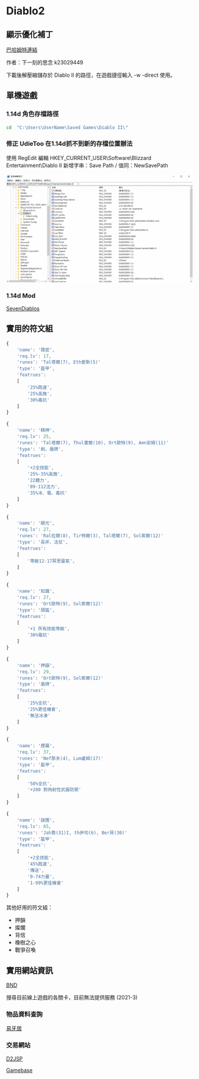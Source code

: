 # Diablo2

## 顯示優化補丁

[巴哈姆特連結](https://forum.gamer.com.tw/C.php?bsn=742&snA=238262&tnum=82)

作者：下一刻的思念 k23029449

下載後解壓縮儲存於 Diablo II 的路徑，在遊戲捷徑輸入 -w -direct 使用。

## 單機遊戲

### 1.14d 角色存檔路徑

```cmd
cd  "C:\Users\UserName\Saved Games\Diablo II\"
```

### 修正 UdieToo 在1.14d抓不到新的存檔位置辦法

使用 RegEdit 編輯 HKEY_CURRENT_USER\Software\Blizzard Entertainment\Diablo II
新增字串：Save Path / 值同：NewSavePath

![](/image/Diablo2-UdieToo-SavePath.gif)

### 1.14d Mod

[SevenDiablos](https://github.com/twideem/SevenDiablos)

## 實用的符文組

```js
{
    'name': '隱密',
    'req.lv': 17,
    'runes': 'Tal塔爾(7), Eth愛斯(5)'
    'type': '盔甲',
    'featrues':
    [
        '25%跑速',
        '25%高施',
        '30%毒抗'
    ]
}
```

```js
{
    'name': '精神',
    'req.lv': 25,
    'runes': 'Tal塔爾(7), Thul書爾(10), Ort歐特(9), Amn安姆(11)'
    'type': '劍、盾牌',
    'featrues':
    [
        '+2全技能',
        '25%-35%高施',
        '22體力',
        '89-112法力',
        '35%冰、電、毒抗'
    ]
}
```

```js
{
    'name': '眼光',
    'req.lv': 27,
    'runes': 'Ral拉爾(8), Tir特爾(3), Tal塔爾(7), Sol索爾(12)'
    'type': '長斧、法仗',
    'featrues':
    [
        '等級12-17冥思靈氣',
    ]
}
```

```js
{
    'name': '知識',
    'req.lv': 27,
    'runes': 'Ort歐特(9), Sol索爾(12)'
    'type': '頭盔',
    'featrues':
    [
        '+1 所有技能等級',
        '30%電抗'
    ]
}
```

```js
{
    'name': '押韻',
    'req.lv': 29,
    'runes': 'Ort歐特(9), Sol索爾(12)'
    'type': '盾牌',
    'featrues':
    [
        '25%全抗',
        '25%更佳機會',
        '無法冰凍'
    ]
}
```

```js
{
    'name': '煙霧',
    'req.lv': 37,
    'runes': 'Nef那夫(4), Lum盧姆(17)'
    'type': '盔甲',
    'featrues':
    [
        '50%全抗',
        '+280 對飛射性武器防禦'
    ]
}
```

```js
{
    'name': '謎團',
    'req.lv': 65,
    'runes': 'Jah喬(31)I, th伊司(6), Ber貝(30)'
    'type': '盔甲',
    'featrues':
    [
        '+2全技能',
        '45%跑速',
        '傳送',
        '0-74力量',
        '1-99%更佳機會'
    ]
}
```

其他好用的符文組：

- 押韻
- 燦爛
- 背信
- 橡樹之心
- 戰爭召喚


## 實用網站資訊

[BND](http://bns.laserblue.org/)

搜尋目前線上遊戲的各關卡，目前無法提供服務 (2021-3)

### 物品資料查詢

[易牙居](http://iyazero.tw/Default.htm)

### 交易網站

[D2JSP](https://www.d2jsp.org/)

[Gamebase](http://www.gamebase.com.tw/forum/5677/)

